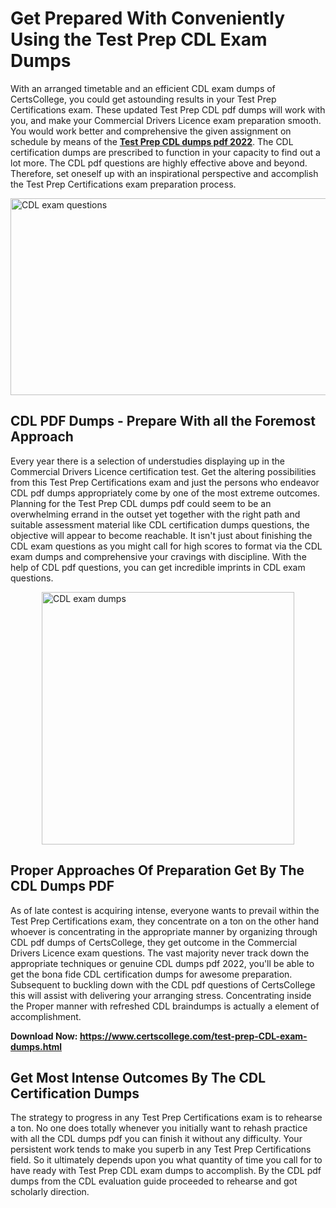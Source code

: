 <h1><strong>Get Prepared With Conveniently Using the Test Prep CDL Exam Dumps&nbsp;</strong></h1>
<p><span style="font-weight: 400;">With an arranged timetable and an efficient  CDL exam dumps of CertsCollege, you could get astounding results in your Test Prep Certifications exam. These updated Test Prep CDL pdf dumps will work with you, and make your Commercial Drivers Licence exam preparation smooth. You would work better and comprehensive the given assignment on schedule by means of the <strong><a href="https://www.certscollege.com/test-prep-CDL-exam-dumps.html">Test Prep CDL dumps pdf 2022</a></strong>. The CDL certification dumps are prescribed to function in your capacity to find out a lot more. The  CDL pdf questions are highly effective above and beyond. Therefore, set oneself up with an inspirational perspective and accomplish the Test Prep Certifications exam preparation process.&nbsp;</span></p>
<p><span style="font-weight: 400;"><img style="display: block; margin-left: auto; margin-right: auto;" src="https://i.ibb.co/CPDK3ps/Yellow-and-Blue-Initiative-Blog-Banner.png" alt="CDL exam questions" width="559" height="315" /></span></p>
<h2><strong>CDL PDF Dumps - Prepare With all the Foremost Approach</strong></h2>
<p><span style="font-weight: 400;">Every year there is a selection of understudies displaying up in the Commercial Drivers Licence certification test. Get the altering possibilities from this Test Prep Certifications exam and just the persons who endeavor CDL pdf dumps appropriately come by one of the most extreme outcomes. Planning for the Test Prep CDL dumps pdf could seem to be an overwhelming errand in the outset yet together with the right path and suitable assessment material like CDL certification dumps questions, the objective will appear to become reachable. It isn't just about finishing the CDL exam questions as you might call for high scores to format via the CDL exam dumps and comprehensive your cravings with discipline. With the help of CDL pdf questions, you can get incredible imprints in CDL exam questions.</span></p>
<p><span style="font-weight: 400;"><a href="https://tinyurl.com/yxp5gjym"><img style="display: block; margin-left: auto; margin-right: auto;" src="https://i.ibb.co/9tMrhdY/Teacher-Appreciation-Invitation.png" alt="CDL exam dumps " width="404" height="404" /></a></span></p>
<h2><strong>Proper Approaches Of Preparation Get By The CDL Dumps PDF</strong></h2>
<p><span style="font-weight: 400;">As of late contest is acquiring intense, everyone wants to prevail within the Test Prep Certifications exam, they concentrate on a ton on the other hand whoever is concentrating in the appropriate manner by organizing through CDL pdf dumps of CertsCollege, they get outcome in the Commercial Drivers Licence exam questions. The vast majority never track down the appropriate techniques or genuine CDL dumps pdf 2022, you'll be able to get the bona fide CDL certification dumps for awesome preparation. Subsequent to buckling down with the  CDL pdf questions of CertsCollege this will assist with delivering your arranging stress. Concentrating inside the Proper manner with refreshed CDL braindumps is actually a element of accomplishment.</span></p>
<p><span style="font-weight: 400;"><strong>Download Now: <a href="https://www.certscollege.com/test-prep-CDL-exam-dumps.html">https://www.certscollege.com/test-prep-CDL-exam-dumps.html</a></strong></span></p>
<h2><strong>Get Most Intense Outcomes By The CDL Certification Dumps</strong></h2>
<p><span style="font-weight: 400;">The strategy to progress in any Test Prep Certifications exam is to rehearse a ton. No one does totally whenever you initially want to rehash practice with all the CDL dumps pdf you can finish it without any difficulty. Your persistent work tends to make you superb in any Test Prep Certifications field. So it ultimately depends upon you what quantity of time you call for to have ready with Test Prep CDL exam dumps to accomplish. By the CDL pdf dumps from the CDL evaluation guide proceeded to rehearse and got scholarly direction.</span></p>
